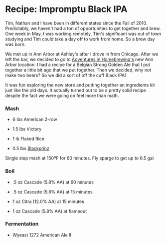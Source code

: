 Recipe: Impromptu Black IPA
===========================

Tim, Nathan and I have been in different states since the Fall of 2010. Predictably, we haven't had a ton of opportunities to get together and brew. One week in May, I was working remotely, Tim's significant was out of town studying and Tim could take a day off to work from home. So a brew day was born.

We met up in Ann Arbor at Ashley's after I drove in from Chicago. After we left the bar, we decided to go to [Adventures in Homebrewing's](http://homebrewing.org) new Ann Arbor location. I had a recipe for a Belgian Strong Golden Ale that I put together a little bit ago that we put together. Then we decided, why not make two beers? So we did a sort of off the cuff Black IPA1.

It was fun exploring the new store and putting together an ingredients kit just like the old days. It actually turned out to be a pretty solid recipe despite the fact we were going on feel more than math.

### Mash

*   6 lbs American 2-row

*   1.5 lbs Victory

*   1 lb Flaked Rice

*   0.5 lbs [Blackprinz](http://www.brewingwithbriess.com/Assets/PDFs/Briess_PISB_BlackprinzMalt.pdf)

Single step mash at 150ºF for 60 minutes. Fly sparge to get up to 6.5 gal

### Boil

*   .5 oz Cascade (5.8% AA) at 60 minutes

*   .5 oz Cascade (5.8% AA) at 15 minutes

*   1 oz Citra (12.0% AA) at 15 minutes

*   1 oz Cascade (5.8% AA) at flameout

### Fermentation

*   Wyeast 1272 American Ale II